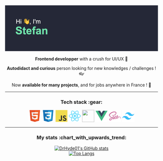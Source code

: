 <div align="center">
  
[![MasterHead](header.png)](https://github.com/DrHyde01)


**Frontend developper** with a crush for UI/UX :art:  
  
**Autodidact and curious** person looking for new knowledges / challenges ! :eyeglasses:   
  
Now **available for many projects**, and for jobs anywhere in France !  :mega: 

 ---

  
<h3 align="center">Tech stack :gear:</h3>  
 
  <p>
<img src="https://github.com/devicons/devicon/blob/master/icons/html5/html5-original.svg" alt="Jhtml5" width="40" height="40"/> <img src="https://github.com/devicons/devicon/blob/master/icons/css3/css3-original.svg" alt="css" width="40" height="40"/> <img src="https://github.com/devicons/devicon/blob/master/icons/javascript/javascript-original.svg" alt="js" width="40" height="40"/> <img src="https://github.com/devicons/devicon/blob/master/icons/react/react-original.svg" alt="react" width="40" height="40"/> <img src="[https://github.com/devicons/devicon/blob/master/icons/react/react-original.svg alt="react" width="40" height="40"/> <img src="https://github.com/devicons/devicon/blob/master/icons/vuejs/vuejs-original.svg" alt="vuejs" width="40" height="40"/>  <img src="https://github.com/devicons/devicon/blob/master/icons/sass/sass-original.svg" alt="sass" width="40" height="40"/>
<img src="https://github.com/devicons/devicon/blob/master/icons/tailwindcss/tailwindcss-plain.svg" alt="tailwind" width="40" height="40"/>
  </p>
  
---  

<h3 align="center">My stats :chart_with_upwards_trend:</h3> 
            
[![DrHyde01's GitHub stats](https://github-readme-stats.vercel.app/api?username=DrHyde01&show_icons=true&theme=blueberry)](https://github.com/DrHyde01/github-readme-stats)  
[![Top Langs](https://github-readme-stats.vercel.app/api/top-langs/?username=DrHyde01&theme=blueberry)](https://github.com/DrHyde01/github-readme-stats)
           
</div>


 

